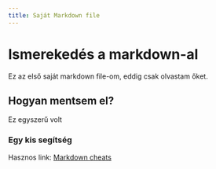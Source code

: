 ```yaml
---
title: Saját Markdown file
---
```

# Ismerekedés a markdown-al
Ez az első saját markdown file-om, eddig csak olvastam őket.

## Hogyan mentsem el?

Ez egyszerű volt

### Egy kis segítség

Hasznos link: 
[Markdown cheats](https://www.markdownguide.org/cheat-sheet/)


